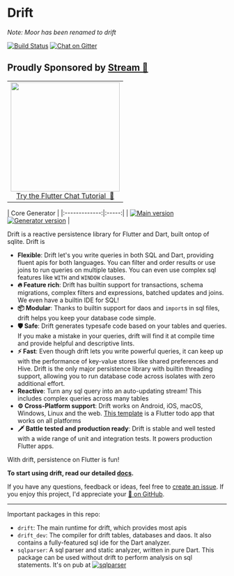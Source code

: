 # Drift

_Note: Moor has been renamed to drift_

[![Build Status](https://api.cirrus-ci.com/github/simolus3/moor.svg)](https://github.com/simolus3/moor/actions/workflows/main.yml/badge.svg)
[![Chat on Gitter](https://img.shields.io/gitter/room/moor-dart/community)](https://gitter.im/moor-dart/community)

## Proudly Sponsored by [Stream 💙](https://getstream.io/chat/flutter/tutorial/?utm_source=https://github.com/simolus3/moor&utm_medium=github&utm_content=developer&utm_term=flutter)

<p align="center">
<table>    
    <tbody>
        <tr>
            <td align="center">
                <a href="https://getstream.io/chat/flutter/tutorial/?utm_source=https://github.com/simolus3/moor&utm_medium=github&utm_content=developer&utm_term=flutter" target="_blank"><img width="250px" src="https://stream-blog.s3.amazonaws.com/blog/wp-content/uploads/fc148f0fc75d02841d017bb36e14e388/Stream-logo-with-background-.png"/></a><br/><span><a href="https://getstream.io/chat/flutter/tutorial/?utm_source=https://github.com/simolus3/moor&utm_medium=github&utm_content=developer&utm_term=flutter" target="_blank">Try the Flutter Chat Tutorial &nbsp💬</a></span>
            </td>            
        </tr>
    </tbody>
</table>
</p>


| Core        Generator  |
|:-------------:|:-----:|
| [![Main version](https://img.shields.io/pub/v/drift.svg)](https://pub.dev/packages/drift) [![Generator version](https://img.shields.io/pub/v/drift_dev.svg)](https://pub.dev/packages/drift_dev) |

Drift is a reactive persistence library for Flutter and Dart, built ontop of
sqlite. 
Drift is

- __Flexible__: Drift let's you write queries in both SQL and Dart, 
providing fluent apis for both languages. You can filter and order results 
or use joins to run queries on multiple tables. You can even use complex 
sql features like `WITH` and `WINDOW` clauses.
- __🔥 Feature rich__: Drift has builtin support for transactions, schema 
migrations, complex filters and expressions, batched updates and joins. We 
even have a builtin IDE for SQL!
- __📦 Modular__: Thanks to builtin support for daos and `import`s in sql files, drift helps you keep your database code simple.
- __🛡️ Safe__: Drift generates typesafe code based on your tables and queries. If you make a mistake in your queries, drift will find it at compile time and
provide helpful and descriptive lints.
- __⚡ Fast__: Even though drift lets you write powerful queries, it can keep
up with the performance of key-value stores like shared preferences and Hive. Drift is the only major persistence library with builtin threading support, allowing you to run database code across isolates with zero additional effort.
- __Reactive__: Turn any sql query into an auto-updating stream! This includes complex queries across many tables
- __⚙️ Cross-Platform support__: Drift works on Android, iOS, macOS, Windows, Linux and the web. [This template](https://github.com/rodydavis/moor_shared) is a Flutter todo app that works on all platforms
- __🗡️ Battle tested and production ready__: Drift is stable and well tested with a wide range of unit and integration tests. It powers production Flutter apps.

With drift, persistence on Flutter is fun!

__To start using drift, read our detailed [docs](https://drift.simonbinder.eu/docs/getting-started/).__

If you have any questions, feedback or ideas, feel free to [create an
issue](https://github.com/simolus3/moor/issues/new). If you enjoy this
project, I'd appreciate your [🌟 on GitHub](https://github.com/simolus3/moor/).

-----

Important packages in this repo:

- `drift`: The main runtime for drift, which provides most apis
- `drift_dev`: The compiler for drift tables, databases and daos. It 
   also contains a fully-featured sql ide for the Dart analyzer.
- `sqlparser`: A sql parser and static analyzer, written in pure Dart. This package can be used without drift to perform analysis on sql statements.
It's on pub at 
[![sqlparser](https://img.shields.io/pub/v/sqlparser.svg)](https://pub.dev/packages/sqlparser)

